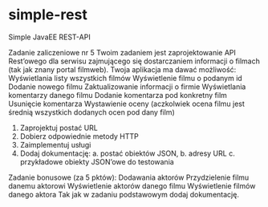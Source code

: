 # simple-rest
Simple JavaEE REST-API

Zadanie zaliczeniowe nr 5
Twoim zadaniem jest zaprojektowanie API Rest’owego dla serwisu zajmującego się dostarczaniem
informacji o filmach (tak jak znany portal filmweb). Twoja aplikacja ma dawać możliwość:
Wyświetlania listy wszystkich filmów
Wyświetlenie filmu o podanym id
Dodanie nowego filmu
Zaktualizowanie informacji o firmie
Wyświetlania komentarzy danego filmu
Dodanie komentarza pod konkretny film
Usunięcie komentarza
Wystawienie oceny (aczkolwiek ocena filmu jest średnią wszystkich dodanych ocen pod dany
film)
1. Zaprojektuj postać URL
2. Dobierz odpowiednie metody HTTP
3. Zaimplementuj usługi
4. Dodaj dokumentację:
a. postać obiektów JSON,
b. adresy URL
c. przykładowe obiekty JSON’owe do testowania

Zadanie bonusowe (za 5 pktów):
Dodawania aktorów
Przydzielenie filmu danemu aktorowi
Wyświetlenie aktorów danego filmu
Wyświetlenie filmów danego aktora
Tak jak w zadaniu podstawowym dodaj dokumentację.
